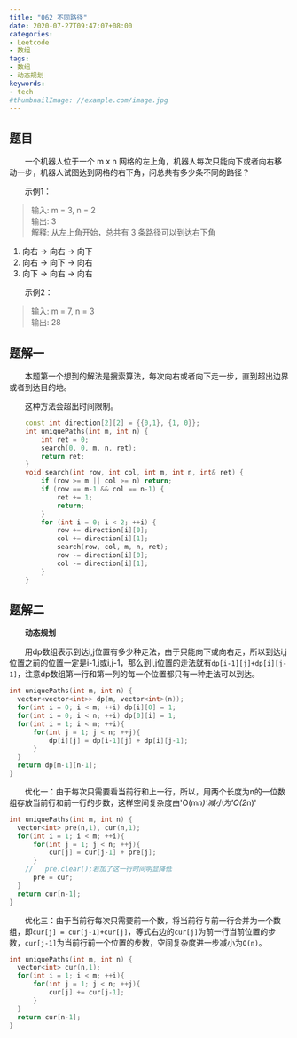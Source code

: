 ```yaml
---
title: "062 不同路径"
date: 2020-07-27T09:47:07+08:00
categories:
- Leetcode
- 数组
tags:
- 数组
- 动态规划
keywords:
- tech
#thumbnailImage: //example.com/image.jpg
---
```


<!--more-->
## 题目
　　一个机器人位于一个 m x n 网格的左上角，机器人每次只能向下或者向右移动一步，机器人试图达到网格的右下角，问总共有多少条不同的路径？

　　示例1：
> 输入: m = 3, n = 2  
> 输出: 3  
> 解释: 从左上角开始，总共有 3 条路径可以到达右下角
1. 向右 -> 向右 -> 向下
2. 向右 -> 向下 -> 向右
3. 向下 -> 向右 -> 向右

　　示例2：
> 输入: m = 7, n = 3  
> 输出: 28

## 题解一
　　本题第一个想到的解法是搜索算法，每次向右或者向下走一步，直到超出边界或者到达目的地。

　　这种方法会超出时间限制。

```cpp
    const int direction[2][2] = {{0,1}, {1, 0}};
    int uniquePaths(int m, int n) {
        int ret = 0;
        search(0, 0, m, n, ret);
        return ret;
    }
    void search(int row, int col, int m, int n, int& ret) {
        if (row >= m || col >= n) return;
        if (row == m-1 && col == n-1) {
            ret += 1;
            return;
        }
        for (int i = 0; i < 2; ++i) {
            row += direction[i][0];
            col += direction[i][1];
            search(row, col, m, n, ret);
            row -= direction[i][0];
            col -= direction[i][1];
        }
    }
```

## 题解二
　　**动态规划**

　　用dp数组表示到达i,j位置有多少种走法，由于只能向下或向右走，所以到达i,j位置之前的位置一定是i-1,j或i,j-1，那么到i,j位置的走法就有`dp[i-1][j]+dp[i][j-1]`，注意dp数组第一行和第一列的每一个位置都只有一种走法可以到达。

```cpp
int uniquePaths(int m, int n) {
  vector<vector<int>> dp(m, vector<int>(n));
  for(int i = 0; i < m; ++i) dp[i][0] = 1;
  for(int i = 0; i < n; ++i) dp[0][i] = 1;
  for(int i = 1; i < m; ++i){
      for(int j = 1; j < n; ++j){
          dp[i][j] = dp[i-1][j] + dp[i][j-1];
      }
  }
  return dp[m-1][n-1];
}
```

　　优化一：由于每次只需要看当前行和上一行，所以，用两个长度为n的一位数组存放当前行和前一行的步数，这样空间复杂度由'O(m*n)'减小为'O(2*n)'

```cpp
int uniquePaths(int m, int n) {
  vector<int> pre(n,1), cur(n,1);
  for(int i = 1; i < m; ++i){
      for(int j = 1; j < n; ++j){
          cur[j] = cur[j-1] + pre[j];
      }
    //   pre.clear();若加了这一行时间明显降低
      pre = cur;
  }
  return cur[n-1];
}
```

　　优化三：由于当前行每次只需要前一个数，将当前行与前一行合并为一个数组，即`cur[j] = cur[j-1]+cur[j]`，等式右边的`cur[j]`为前一行当前位置的步数，`cur[j-1]`为当前行前一个位置的步数，空间复杂度进一步减小为`O(n)`。

```cpp
int uniquePaths(int m, int n) {
  vector<int> cur(n,1);
  for(int i = 1; i < m; ++i){
      for(int j = 1; j < n; ++j){
          cur[j] += cur[j-1];
      }
  }
  return cur[n-1];
}
```